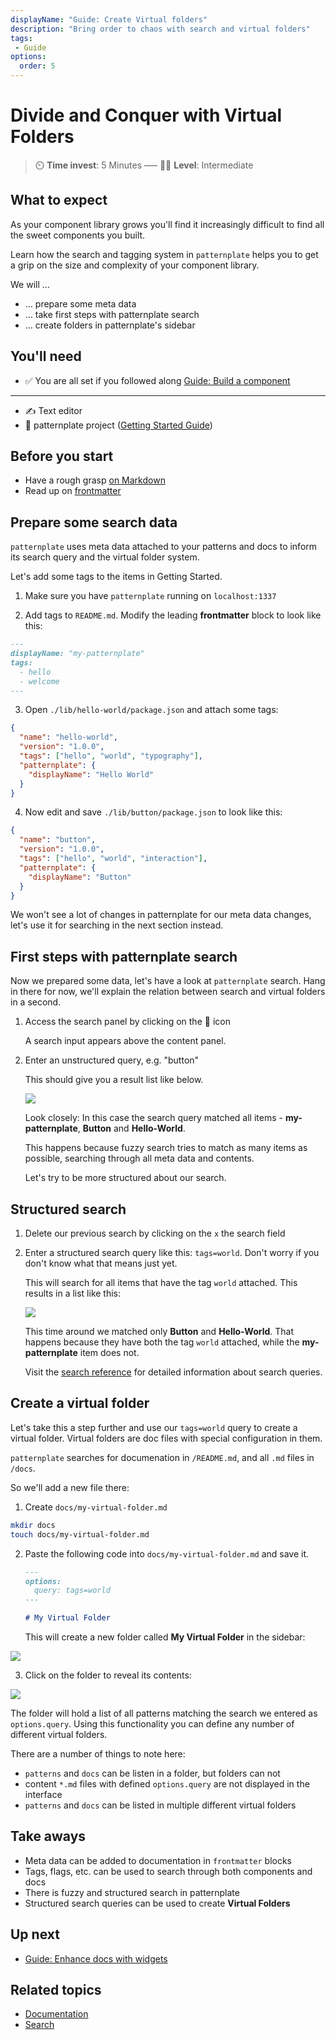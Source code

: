 ```yaml
---
displayName: "Guide: Create Virtual folders"
description: "Bring order to chaos with search and virtual folders"
tags: 
 - Guide
options:
  order: 5
---
```


# Divide and Conquer with Virtual Folders

> :timer_clock: **Time invest**: 5 Minutes ––– :woman_student: **Level**: Intermediate


## What to expect

As your component library grows you'll find it increasingly difficult 
to find all the sweet components you built. 

Learn how the search and tagging system in `patternplate` helps you to 
get a grip on the size and complexity of your component library.

We will …

* … prepare some meta data
* … take first steps with patternplate search
* … create folders in patternplate's sidebar

## You'll need

* :white_check_mark: You are all set if you followed along [Guide: Build a component](./doc/docs/guides/add-component?guides-enabled=true)
---

* :writing_hand: Text editor
* :file_folder: patternplate project ([Getting Started Guide](./doc/docs/guides/getting-started?guides-enabled=true))

## Before you start

* Have a rough grasp [on Markdown](https://guides.github.com/features/mastering-markdown/)
* Read up on [frontmatter](https://jekyllrb.com/docs/frontmatter/)

## Prepare some search data

`patternplate` uses meta data attached to your patterns and docs to 
 inform its search query and the virtual folder system.

Let's add some tags to the items in Getting Started.

1. Make sure you have `patternplate` running on `localhost:1337`

2. Add tags to `README.md`. Modify the leading **frontmatter** block
   to look like this:

  ```md
  ---
  displayName: "my-patternplate"
  tags:
    - hello
    - welcome
  ---
  ```

3. Open `./lib/hello-world/package.json` and attach some tags:

  ```json
  {
    "name": "hello-world",
    "version": "1.0.0",
    "tags": ["hello", "world", "typography"],
    "patternplate": {
      "displayName": "Hello World"
    }
  }
  ```

4. Now edit and save `./lib/button/package.json` to look like this:

  ```json
  {
    "name": "button",
    "version": "1.0.0",
    "tags": ["hello", "world", "interaction"],
    "patternplate": {
      "displayName": "Button"
    }
  }
  ```

We won't see a lot of changes in patternplate for our meta data changes,
let's use it for searching in the next section instead.

## First steps with patternplate search

Now we prepared some data, let's have a look at `patternplate` search.
Hang in there for now, we'll explain the relation between search and virtual folders
in a second.

1. Access the search panel by clicking on the :mag_right: icon

   A search input appears above the content panel.

2. Enter an unstructured query, e.g. "button"

   This should give you a result list like below. 

   ![](https://patternplate.github.io/media/images/screenshot-virtual.svg)

   Look closely: In this case the search query matched all items - **my-patternplate**, **Button**
   and **Hello-World**. 
   
   This happens because fuzzy search tries to match as many items as possible, searching
   through all meta data and contents.

   Let's try to be more structured about our search.

## Structured search

1. Delete our previous search by clicking on the `x` the search field

2. Enter a structured search query like this: `tags=world`. 
   Don't worry if you don't know what that means just yet.
 
   This will search for all items that have the tag `world` attached. This results
   in a list like this:

   ![](https://patternplate.github.io/media/images/screenshot-virtual-search.svg)

   This time around we matched only **Button** and **Hello-World**. That happens because they have both
   the tag `world` attached, while the **my-patternplate** item does not.

   Visit the [search reference](./doc/docs/reference/search?reference-enabled=true) for detailed information about search queries.

## Create a virtual folder

Let's take this a step further and use our `tags=world` query to create a virtual folder.
Virtual folders are doc files with special configuration in them. 

`patternplate` searches
for documenation in `/README.md`, and all `.md` files in `/docs`. 

So we'll add a new file there:

1. Create `docs/my-virtual-folder.md`

  ```bash
  mkdir docs
  touch docs/my-virtual-folder.md
  ```

2. Paste the following code into `docs/my-virtual-folder.md` and save it.
  
   ```md
   ---
   options:
     query: tags=world
   ---

   # My Virtual Folder
   ```

   This will create a new folder called **My Virtual Folder** in the sidebar:

  ![](https://patternplate.github.io/media/images/screenshot-virtual-folder.svg)

3. Click on the folder to reveal its contents:

  ![](https://patternplate.github.io/media/images/screenshot-virtual-folder-open.svg)

  The folder will hold a list of all patterns matching the search we entered as `options.query`.
  Using this functionality you can define any number of different virtual folders.

  There are a number of things to note here:

  * `patterns` and `docs` can be listen in a folder, but folders can not
  * content `*.md` files with defined `options.query` are not displayed in the interface
  * `patterns` and `docs` can be listed in multiple different virtual folders

## Take aways

* Meta data can be added to documentation in `frontmatter` blocks 
* Tags, flags, etc. can be used to search through both components and docs
* There is fuzzy and structured search in patternplate
* Structured search queries can be used to create **Virtual Folders**

## Up next

* [Guide: Enhance docs with widgets](./doc/docs/guides/use-widgets?guides-enabled=true)


## Related topics

* [Documentation](./doc/docs/reference/documentation?reference-enabled=true)
* [Search](./doc/docs/reference/search?reference-enabled=true)
